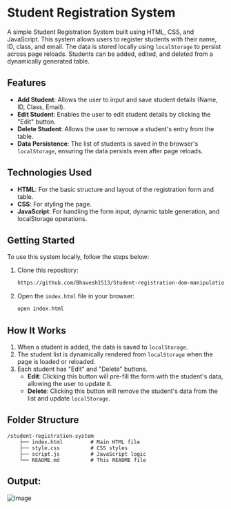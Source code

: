 
# Student Registration System

A simple Student Registration System built using HTML, CSS, and JavaScript. This system allows users to register students with their name, ID, class, and email. The data is stored locally using `localStorage` to persist across page reloads. Students can be added, edited, and deleted from a dynamically generated table.

## Features

- **Add Student**: Allows the user to input and save student details (Name, ID, Class, Email).
- **Edit Student**: Enables the user to edit student details by clicking the "Edit" button.
- **Delete Student**: Allows the user to remove a student's entry from the table.
- **Data Persistence**: The list of students is saved in the browser's `localStorage`, ensuring the data persists even after page reloads.

## Technologies Used

- **HTML**: For the basic structure and layout of the registration form and table.
- **CSS**: For styling the page.
- **JavaScript**: For handling the form input, dynamic table generation, and localStorage operations.

## Getting Started

To use this system locally, follow the steps below:

1. Clone this repository:
   ```bash
   https://github.com/Bhavesh1513/Student-registration-dom-manipulation.git
   ```

2. Open the `index.html` file in your browser:
   ```bash
   open index.html
   ```

## How It Works

1. When a student is added, the data is saved to `localStorage`.
2. The student list is dynamically rendered from `localStorage` when the page is loaded or reloaded.
3. Each student has "Edit" and "Delete" buttons.
   - **Edit**: Clicking this button will pre-fill the form with the student's data, allowing the user to update it.
   - **Delete**: Clicking this button will remove the student's data from the list and update `localStorage`.

## Folder Structure

```
/student-registration-system
    ├── index.html         # Main HTML file
    ├── style.css          # CSS styles
    ├── script.js          # JavaScript logic
    └── README.md          # This README file
```
## Output:
![image](https://github.com/user-attachments/assets/bd21f8dd-78aa-4334-b7d1-6540ca804b78)


